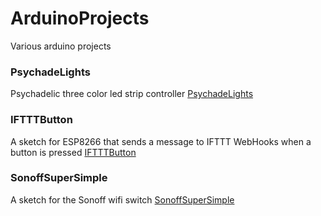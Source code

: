 # ArduinoProjects

Various arduino projects

### PsychadeLights
Psychadelic three color led strip controller [PsychadeLights](PsychadeLights)

### IFTTTButton

A sketch for ESP8266 that sends a message to IFTTT WebHooks when a button is pressed [IFTTTButton](IFTTTButton)

### SonoffSuperSimple

A sketch for the Sonoff wifi switch [SonoffSuperSimple](SonoffSuperSimple)
